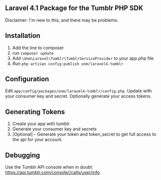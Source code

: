 ## Laravel 4.1 Package for the Tumblr PHP SDK

Disclaimer: I'm new to this, and there may be problems.

## Installation
 1. Add the line to composer
 2. run `composer update`
 3. Add `\Unm\Laravel\Tumblr\TumblrServiceProvider` to your app.php file
 4. Run `php artisan config:publish unm/laravel4-tumblr`

## Configuration
Edit `app/config/packages/unm/laravel4-tumblr/config.php`. Update with your consumer key and secret. Optionally
    generate your access tokens.

## Generating Tokens
 1. Create your app with tumblr.
 2. Generate your consumer key and secrets
 3. [Optional] - Generate your token and token_secret to get full access to the api for your account.

## Debugging
Use the Tumblr API console when in doubt: https://api.tumblr.com/console//calls/user/info

